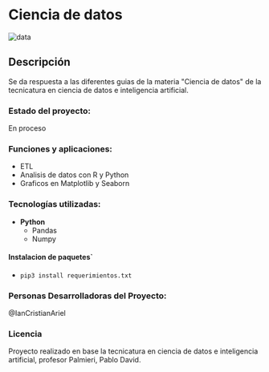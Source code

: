 # Ciencia de datos
![data](https://raw.githubusercontent.com/ianCristianAriel/CienciaDeDatos/main/ds.jpg)

## Descripción
Se da respuesta a las diferentes guias de la materia "Ciencia de datos" de la tecnicatura en ciencia de datos e inteligencia artificial.

### Estado del proyecto:
En proceso

### Funciones y aplicaciones:
- ETL
- Analisis de datos con R y Python
- Graficos en Matplotlib y Seaborn

### Tecnologías utilizadas:
- **Python**
  - Pandas
  - Numpy

#### Instalacion de paquetes`
- `pip3 install requerimientos.txt`

### Personas Desarrolladoras del Proyecto:
@IanCristianAriel

### Licencia
Proyecto realizado en base la tecnicatura en ciencia de datos e inteligencia artificial, profesor Palmieri, Pablo David.


